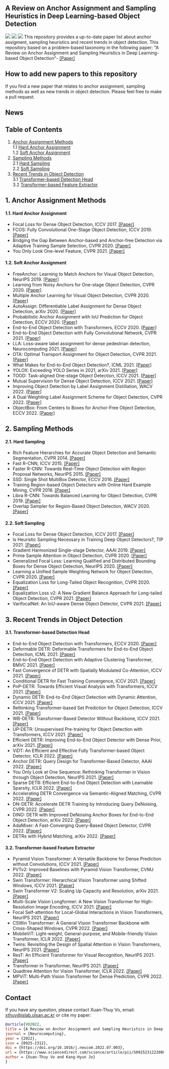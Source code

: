 ## A Review on Anchor Assignment and Sampling Heuristics in Deep Learning-based Object Detection
![](assets/network.png)
![](assets/assignment.png)
![](assets/transformer.png)
This repository provides a up-to-date paper list about anchor assigment, sampling heuristics and recent trends in object detection. This repository based on a problem-based taxonomy in the following paper: "A Review on Anchor Assignment and Sampling Heuristics in Deep Learning-based Object Detection"- [[Paper]](https://www.sciencedirect.com/science/article/abs/pii/S092523122200861X?via%3Dihub)
## How to add new papers to this repository
If you find a new paper that relates to anchor assignment, sampling methods as well as new trends in object detection. Please feel free to make a pull request.
## News

## Table of Contents
1. [Anchor Assignment Methods](#1)  
    1.1 [Hard Anchor Assignment](#1.1)  
    1.2 [Soft Anchor Assignment](#1.2)     
2. [Sampling Methods](#2)  
    2.1 [Hard Sampling](#2.1)    
    2.2 [Soft Sampling](#2.2)  
3. [Recent Trends in Object Detection](#3)  
    3.1 [Transformer-based Detection Head](#3.1)  
    3.2 [Transformer-based Feature Extractor](#3.2)  


## 1. Anchor Assignment Methods <a name="1"></a>
#### 1.1. Hard Anchor Assignment <a name="1.1"></a>
  - Focal Loss for Dense Object Detection, ICCV 2017. [[Paper]](https://openaccess.thecvf.com/content_ICCV_2017/papers/Lin_Focal_Loss_for_ICCV_2017_paper.pdf)
  - FCOS: Fully Convolutional One-Stage Object Detection, ICCV 2019. [[Paper]](https://openaccess.thecvf.com/content_ICCV_2019/papers/Tian_FCOS_Fully_Convolutional_One-Stage_Object_Detection_ICCV_2019_paper.pdf)
  - Bridging the Gap Between Anchor-based and Anchor-free Detection via Adaptive Training Sample Selection, CVPR 2020. [[Paper]](https://openaccess.thecvf.com/content_CVPR_2020/papers/Zhang_Bridging_the_Gap_Between_Anchor-Based_and_Anchor-Free_Detection_via_Adaptive_CVPR_2020_paper.pdf)
  - You Only Look One-level Feature, CVPR 2021. [[Paper]](https://openaccess.thecvf.com/content/CVPR2021/papers/Chen_You_Only_Look_One-Level_Feature_CVPR_2021_paper.pdf)
#### 1.2. Soft Anchor Assignment <a name="1.2"></a>
  - FreeAnchor: Learning to Match Anchors for Visual Object Detection, NeurIPS 2019. [[Paper]](https://proceedings.neurips.cc/paper/2019/file/43ec517d68b6edd3015b3edc9a11367b-Paper.pdf)
  - Learning from Noisy Anchors for One-stage Object Detection, CVPR 2020. [[Paper]](https://openaccess.thecvf.com/content_CVPR_2020/papers/Li_Learning_From_Noisy_Anchors_for_One-Stage_Object_Detection_CVPR_2020_paper.pdf)
  - Multiple Anchor Learning for Visual Object Detection, CVPR 2020. [[Paper]](https://openaccess.thecvf.com/content_CVPR_2020/papers/Ke_Multiple_Anchor_Learning_for_Visual_Object_Detection_CVPR_2020_paper.pdf)
  - AutoAssign: Differentiable Label Assignment for Dense Object Detection, arXiv 2020. [[Paper]](https://arxiv.org/pdf/2007.03496.pdf)
  - Probabilistic Anchor Assignment with IoU Prediction for Object Detection, ECCV 2020. [[Paper]](https://www.ecva.net/papers/eccv_2020/papers_ECCV/papers/123700358.pdf)
  - End-to-End Object Detection with Transformers, ECCV 2020. [[Paper]](https://www.ecva.net/papers/eccv_2020/papers_ECCV/papers/123460205.pdf)
  - End-to-End Object Detection with Fully Convolutional Network, CVPR 2021. [[Paper]](https://openaccess.thecvf.com/content/CVPR2021/papers/Wang_End-to-End_Object_Detection_With_Fully_Convolutional_Network_CVPR_2021_paper.pdf)
  - LLA: Loss-aware label assignment for dense pedestrian detection, Neurocomputing 2021. [[Paper]](https://www.sciencedirect.com/science/article/pii/S0925231221011796)
  - OTA: Optimal Transport Assignment for Object Detection, CVPR 2021. [[Paper]](https://openaccess.thecvf.com/content/CVPR2021/papers/Ge_OTA_Optimal_Transport_Assignment_for_Object_Detection_CVPR_2021_paper.pdf)
  - What Makes for End-to-End Object Detection?, ICML 2021. [[Paper]](http://proceedings.mlr.press/v139/sun21b/sun21b.pdf)
  - YOLOX: Exceeding YOLO Series in 2021, arXiv 2021. [[Paper]](https://arxiv.org/pdf/2107.08430.pdf)
  - TOOD: Task-aligned One-stage Object Detection, ICCV 2021. [[Paper]](https://openaccess.thecvf.com/content/ICCV2021/papers/Feng_TOOD_Task-Aligned_One-Stage_Object_Detection_ICCV_2021_paper.pdf)
  - Mutual Supervision for Dense Object Detection, ICCV 2021. [[Paper]](https://arxiv.org/pdf/2109.05986.pdf)
  - Improving Object Detection by Label Assignment Distillation, WACV 2022. [[Paper]](https://arxiv.org/pdf/2108.10520.pdf)
  - A Dual Weighting Label Assignment Scheme for Object Detection, CVPR 2022. [[Paper]](https://arxiv.org/pdf/2203.09730.pdf)
  - ObjectBox: From Centers to Boxes for Anchor-Free Object Detection, ECCV 2022. [[Paper]](https://arxiv.org/pdf/2207.06985v1.pdf)
## 2. Sampling Methods <a name="2"></a>
#### 2.1. Hard Sampling <a name="2.1"></a>
  - Rich Feature Hierarchies for Accurate Object Detection and Semantic Segmentation, CVPR 2014. [[Paper]](https://www.cv-foundation.org/openaccess/content_cvpr_2014/papers/Girshick_Rich_Feature_Hierarchies_2014_CVPR_paper.pdf)
  - Fast R-CNN, ICCV 2015. [[Paper]](https://www.cv-foundation.org/openaccess/content_iccv_2015/papers/Girshick_Fast_R-CNN_ICCV_2015_paper.pdf)
  - Faster R-CNN: Towards Real-Time Object Detection with Region Proposal Networks, NeurIPS 2015. [[Paper]](https://papers.nips.cc/paper/2015/file/14bfa6bb14875e45bba028a21ed38046-Paper.pdf)
  - SSD: Single Shot MultiBox Detector, ECCV 2016. [[Paper]](https://arxiv.org/pdf/1512.02325.pdf)
  - Training Region-based Object Detectors with Online Hard Example Mining, CVPR 2016. [[Paper]](https://openaccess.thecvf.com/content_cvpr_2016/papers/Shrivastava_Training_Region-Based_Object_CVPR_2016_paper.pdf)
  - Libra R-CNN: Towards Balanced Learning for Object Detection, CVPR 2019. [[Paper]](https://openaccess.thecvf.com/content_CVPR_2019/papers/Pang_Libra_R-CNN_Towards_Balanced_Learning_for_Object_Detection_CVPR_2019_paper.pdf)
  - Overlap Sampler for Region-Based Object Detection, WACV 2020. [[Paper]](https://openaccess.thecvf.com/content_WACV_2020/papers/Chen_Overlap_Sampler_for_Region-Based_Object_Detection_WACV_2020_paper.pdf)
#### 2.2. Soft Sampling <a name="2.2"></a>
  - Focal Loss for Dense Object Detection, ICCV 2017. [[Paper]](https://openaccess.thecvf.com/content_ICCV_2017/papers/Lin_Focal_Loss_for_ICCV_2017_paper.pdf)
  - Is Heuristic Sampling Necessary in Training Deep Object Detectors?, TIP 2021. [[Paper]](https://ieeexplore.ieee.org/stamp/stamp.jsp?tp=&arnumber=9526287)
  - Gradient Harmonized Single-stage Detector, AAAI 2019. [[Paper]](https://arxiv.org/pdf/1811.05181.pdf)
  - Prime Sample Attention in Object Detection, CVPR 2020. [[Paper]](https://openaccess.thecvf.com/content_CVPR_2020/papers/Cao_Prime_Sample_Attention_in_Object_Detection_CVPR_2020_paper.pdf)
  - Generalized Focal Loss: Learning Qualified and Distributed Bounding Boxes for Dense Object Detection, NeurIPS 2020. [[Paper]](https://arxiv.org/pdf/2006.04388.pdf)
  - Learning a Unified Sample Weighting Network for Object Detection, CVPR 2020. [[Paper]](https://openaccess.thecvf.com/content_CVPR_2020/papers/Cai_Learning_a_Unified_Sample_Weighting_Network_for_Object_Detection_CVPR_2020_paper.pdf)
  - Equalization Loss for Long-Tailed Object Recognition, CVPR 2020. [[Paper]](https://arxiv.org/pdf/2003.05176.pdf)
  - Equalization Loss v2: A New Gradient Balance Approach for Long-tailed Object Detection, CVPR 2021. [[Paper]](https://arxiv.org/pdf/2012.08548.pdf)
  - VarifocalNet: An IoU-aware Dense Object Detector, CVPR 2021. [[Paper]](https://openaccess.thecvf.com/content/CVPR2021/papers/Zhang_VarifocalNet_An_IoU-Aware_Dense_Object_Detector_CVPR_2021_paper.pdf)
## 3. Recent Trends in Object Detection <a name="3"></a>
#### 3.1. Transformer-based Detection Head <a name="3.1"></a>
  - End-to-End Object Detection with Transformers, ECCV 2020. [[Paper]](https://www.ecva.net/papers/eccv_2020/papers_ECCV/papers/123460205.pdf)
  - Deformable DETR: Deformable Transformers for End-to-End Object Detection, ICML 2021. [[Paper]](https://openreview.net/forum?id=gZ9hCDWe6ke)
  - End-to-End Object Detection with Adaptive Clustering Transformer, BMVC 2021. [[Paper]](https://arxiv.org/pdf/2011.09315.pdf)
  - Fast Convergence of DETR with Spatially Modulated Co-Attention, ICCV 2021. [[Paper]](https://openaccess.thecvf.com/content/ICCV2021/papers/Gao_Fast_Convergence_of_DETR_With_Spatially_Modulated_Co-Attention_ICCV_2021_paper.pdf)
  - Conditional DETR for Fast Training Convergence, ICCV 2021. [[Paper]](https://openaccess.thecvf.com/content/ICCV2021/papers/Meng_Conditional_DETR_for_Fast_Training_Convergence_ICCV_2021_paper.pdf)
  - PnP-DETR: Towards Efficient Visual Analysis with Transformers, ICCV 2021. [[Paper]](https://openaccess.thecvf.com/content/ICCV2021/papers/Wang_PnP-DETR_Towards_Efficient_Visual_Analysis_With_Transformers_ICCV_2021_paper.pdf)
  - Dynamic DETR: End-to-End Object Detection with Dynamic Attention, ICCV 2021. [[Paper]](https://openaccess.thecvf.com/content/ICCV2021/papers/Dai_Dynamic_DETR_End-to-End_Object_Detection_With_Dynamic_Attention_ICCV_2021_paper.pdf)
  - Rethinking Transformer-based Set Prediction for Object Detection, ICCV 2021. [[Paper]](https://openaccess.thecvf.com/content/ICCV2021/papers/Sun_Rethinking_Transformer-Based_Set_Prediction_for_Object_Detection_ICCV_2021_paper.pdf)
  - WB-DETR: Transformer-Based Detector Without Backbone, ICCV 2021. [[Paper]](https://openaccess.thecvf.com/content/ICCV2021/papers/Liu_WB-DETR_Transformer-Based_Detector_Without_Backbone_ICCV_2021_paper.pdf)
  - UP-DETR: Unsupervised Pre-training for Object Detection with Transformers, ICCV 2021. [[Paper]](https://arxiv.org/pdf/2011.09094.pdf)
  - Efficient DETR: Improving End-to-End Object Detector with Dense Prior, arXiv 2021. [[Paper]](https://arxiv.org/pdf/2104.01318.pdf)
  - ViDT: An Efficient and Effective Fully Transformer-based Object Detector, ICLR 2022. [[Paper]](https://arxiv.org/pdf/2110.03921.pdf)
  - Anchor DETR: Query Design for Transformer-Based Detector, AAAI 2022. [[Paper]](https://arxiv.org/pdf/2109.07107.pdf)
  - You Only Look at One Sequence: Rethinking Transformer in Vision through Object Detection, NeurIPS 2021. [[Paper]](https://arxiv.org/pdf/2106.00666.pdf)
  - Sparse DETR: Efficient End-to-End Object Detection with Learnable Sparsity, ICLR 2022. [[Paper]](https://arxiv.org/pdf/2111.14330.pdf)
  - Accelerating DETR Convergence via Semantic-Aligned Matching, CVPR 2022. [[Paper]](https://arxiv.org/pdf/2203.06883v1.pdf)
  - DN-DETR: Accelerate DETR Training by Introducing Query DeNoising, CVPR 2022. [[Paper]](https://arxiv.org/pdf/2203.01305.pdf)
  - DINO: DETR with Improved DeNoising Anchor Boxes for End-to-End Object Detection, arXiv 2022. [[Paper]](https://arxiv.org/pdf/2203.03605v1.pdf)
  - AdaMixer: A Fast-Converging Query-Based Object Detector, CVPR 2022. [[Paper]](https://arxiv.org/pdf/2203.16507v2.pdf)
  - DETRs with Hybrid Matching, arXiv 2022. [[Paper]](https://arxiv.org/pdf/2207.13080.pdf)
#### 3.2. Transformer-based Feature Extractor <a name="3.2"></a>
  - Pyramid Vision Transformer: A Versatile Backbone for Dense Prediction without Convolutions, ICCV 2021. [[Paper]](https://openaccess.thecvf.com/content/ICCV2021/papers/Wang_Pyramid_Vision_Transformer_A_Versatile_Backbone_for_Dense_Prediction_Without_ICCV_2021_paper.pdf)
  - PVTv2: Improved Baselines with Pyramid Vision Transformer, CVMJ 2022. [[Paper]](https://arxiv.org/pdf/2106.13797.pdf)
  - Swin Transformer: Hierarchical Vision Transformer using Shifted Windows, ICCV 2021. [[Paper]](https://openaccess.thecvf.com/content/ICCV2021/papers/Liu_Swin_Transformer_Hierarchical_Vision_Transformer_Using_Shifted_Windows_ICCV_2021_paper.pdf)
  - Swin Transformer V2: Scaling Up Capacity and Resolution, arXiv 2021. [[Paper]](https://arxiv.org/pdf/2111.09883.pdf)
  - Multi-Scale Vision Longformer: A New Vision Transformer for High-Resolution Image Encoding, ICCV 2021. [[Paper]](https://openaccess.thecvf.com/content/ICCV2021/papers/Zhang_Multi-Scale_Vision_Longformer_A_New_Vision_Transformer_for_High-Resolution_Image_ICCV_2021_paper.pdf)
  - Focal Self-attention for Local-Global Interactions in Vision Transformers, NeurIPS 2021. [[Paper]](https://arxiv.org/pdf/2107.00641.pdf)
  - CSWin Transformer: A General Vision Transformer Backbone with Cross-Shaped Windows, CVPR 2022. [[Paper]](https://arxiv.org/pdf/2107.00652.pdf)
  - MobileViT: Light-weight, General-purpose, and Mobile-friendly Vision Transformer, ICLR 2022. [[Paper]](https://arxiv.org/pdf/2110.02178.pdf)
  - Twins: Revisiting the Design of Spatial Attention in Vision Transformers, NeurIPS 2021. [[Paper]](https://papers.nips.cc/paper/2021/file/4e0928de075538c593fbdabb0c5ef2c3-Paper.pdf)
  - ResT: An Efficient Transformer for Visual Recognition, NeurIPS 2021. [[Paper]](https://arxiv.org/pdf/2105.13677.pdf)
  - Transformer in Transformer, NeurIPS 2021. [[Paper]](https://papers.nips.cc/paper/2021/file/854d9fca60b4bd07f9bb215d59ef5561-Paper.pdf)
  - Quadtree Attention for Vision Transformer, ICLR 2022. [[Paper]](https://arxiv.org/pdf/2201.02767.pdf)
  - MPViT: Multi-Path Vision Transformer for Dense Prediction, CVPR 2022. [[Paper]](https://arxiv.org/pdf/2112.11010.pdf)
  
## Contact
If you have any question, please contact Xuan-Thuy Vo, email: xthuy@islab.ulsan.ac.kr or cite my paper:
```BibTeX
@article{VO2022,
title = {A Review on Anchor Assignment and Sampling Heuristics in Deep Learning-based Object Detection},
journal = {Neurocomputing},
year = {2022},
issn = {0925-2312},
doi = {https://doi.org/10.1016/j.neucom.2022.07.003},
url = {https://www.sciencedirect.com/science/article/pii/S092523122200861X},
author = {Xuan-Thuy Vo and Kang-Hyun Jo}
}
```
